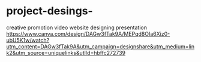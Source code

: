 # project-desings-
creative promotion video 
website designing
presentation 
https://www.canva.com/design/DAGw3fTak9A/MEPqd8OIa6Xiz0-ubU5K1w/watch?utm_content=DAGw3fTak9A&utm_campaign=designshare&utm_medium=link2&utm_source=uniquelinks&utlId=hbffc272739
